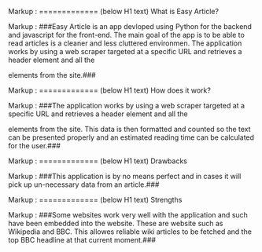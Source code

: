 Markup :  ============= (below H1 text)
What is Easy Article?

Markup :  ###Easy Article is an app devloped using Python for the backend and javascript for the front-end. The main goal of the app is to be able to read articles is a cleaner and less cluttered environmen. The application works by using a web scraper targeted at a
specific URL and retrieves a header element and all the <p> elements from the site.###

Markup :  ============= (below H1 text)
How does it work?

Markup :  ###The application works by using a web scraper targeted at a specific URL and retrieves a header element and all the <p> elements from the site. This data is then formatted and counted so the text can be presented properly and an estimated reading time
can be calculated for the user.###

Markup :  ============= (below H1 text)
Drawbacks

Markup :  ###This application is by no means perfect and in cases it will pick up un-necessary data from an article.###

Markup :  ============= (below H1 text)
Strengths

Markup :  ###Some websites work very well with the application and such have been embedded into the website. These are website such as Wikipedia and BBC. This allowes reliable wiki articles to be fetched and the top BBC headline at that current moment.###
